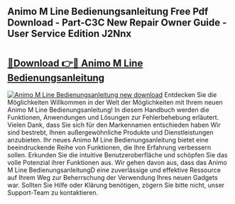 ## Animo M Line Bedienungsanleitung Free Pdf Download - Part-C3C New Repair Owner Guide - User Service Edition J2Nnx

# <h2><a href="http://df1kzsq.blite.top/?on=Animo+M+Line+Bedienungsanleitung">🔗Download 👉🔴 Animo M Line Bedienungsanleitung</a></h2>

[![Animo M Line Bedienungsanleitung new download](https://i.imgur.com/lujVjoI.png)](http://df1kzsq.blite.top/?on=Animo+M+Line+Bedienungsanleitung)
Entdecken Sie die Möglichkeiten Willkommen in der Welt der Möglichkeiten mit Ihrem neuen Animo M Line Bedienungsanleitung! In diesem Handbuch werden die Funktionen, Anwendungen und Lösungen zur Fehlerbehebung erläutert. Vielen Dank, dass Sie sich für den Markennamen entschieden haben Wir sind bestrebt, Ihnen außergewöhnliche Produkte und Dienstleistungen anzubieten. Ihr neues Animo M Line Bedienungsanleitung bietet eine beeindruckende Reihe von Funktionen, die Ihre Erfahrung verbessern sollen. Erkunden Sie die intuitive Benutzeroberfläche und schöpfen Sie das volle Potenzial ihrer Funktionen aus. Wir gehen davon aus, dass das Animo M Line BedienungsanleitungD eine zuverlässige und effektive Ressource auf Ihrem Weg zur Beherrschung der Verwendung Ihres neuen Gadgets war. Sollten Sie Hilfe oder Klärung benötigen, zögern Sie bitte nicht, unser Support-Team zu kontaktieren.
